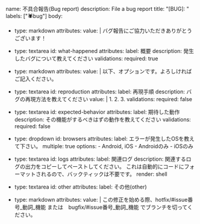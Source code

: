 name: 不具合報告(Bug report)
description: File a bug report
title: "[BUG]: "
labels: ["🕷️bug"]
body:
  - type: markdown
    attributes:
      value: |
        バグ報告にご協力いただきありがとうございます！
  - type: textarea
    id: what-happened
    attributes:
      label: 概要
      description: 発生したバグについて教えてください
    validations:
      required: true
  - type: markdown
    attributes:
      value: |
        以下、オプションです。よろしければご記入ください。
  - type: textarea
    id: reproduction
    attributes:
      label: 再現手順
      description: バグの再現方法を教えてください
      value: |
        1.
        2.
        3.
    validations:
      required: false
  - type: textarea
    id: expected-behavior
    attributes:
      label: 期待した動作
      description: その機能がするべきはずの動作を教えてください
    validations:
      required: false

  - type: dropdown
    id: browsers
    attributes:
      label: エラーが発生したOSを教えて下さい。
      multiple: true
      options:
        - Android, iOS
        - Androidのみ
        - iOSのみ
        
  - type: textarea
    id: logs
    attributes:
      label: 関連ログ
      description: 関連するログの出力をコピーしてペーストしてください。 これは自動的にコードにフォーマットされるので、バックティックは不要です。
      render: shell
  - type: textarea
    id: other
    attributes:
      label: その他(other)
        
  - type: markdown
    attributes:
      value: |
        この修正を始める際、hotfix/#issue番号_動詞_機能  または　bugfix/#issue番号_動詞_機能 でブランチを切ってください。
